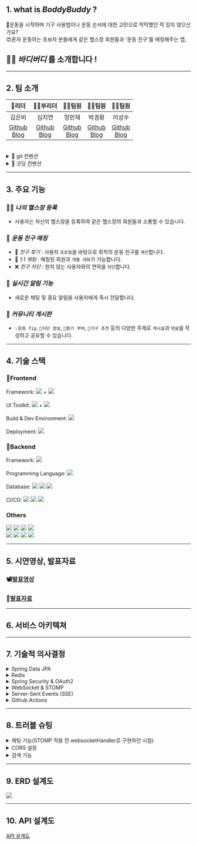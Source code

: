 ## 1. what is *BoddyBuddy* ?
🥲운동을 시작하며 기구 사용법이나 운동 순서에 대한 고민으로 막막했던 적 있지 않으신가요?<br>
😍혼자 운동하는 초보자 분들에게 같은 헬스장 회원들과 '운동 친구'를 매칭해주는 앱,

## 💪🏻 ***바디버디*** 를 소개합니다 !

---
## 2. 팀 소개
|                      👑리더                      |                     🧚‍♀️부리더                      |                          👨‍💻팀원                          |                         👨‍💻팀원                          |                        👨‍💻팀원                        |
|:----------------------------------------------:|:-----------------------------------------------------:|:----------------------------------------------------:|:---------------------------------------------------:|:------------------------------------------------:|
|                      김은비                       |                          심지연                          |                         정민재                          |                         박경환                         |                        이성수                       |
| [Github](https://github.com/eunb1)<br>[Blog]() | [Github](https://github.com/SIMJIYEON93)<br>[Blog]( ) | [Github](https://github.com/hohominjae)<br>[Blog]( ) | [Github](https://github.com/endrmseha)<br>[Blog]( ) | [Github](https://github.com/lss6181)<br>[Blog](https://velog.io/@lss6181) |
<br>
<details>
<summary>🤙 git 컨벤션</summary>

- `main` 브랜치에서 직접 `commit` 또는 `push` 하지 않습니다.
- `Pull Request`는 2명 이상의 `Approve` 가 있을 때 머지 가능합니다.
- ❗️`PR`을 작성하기 전 본인이 작성한 코드가 올바르게 작동하는지 반드시 확인해주세요 ❗️
- git `branch` 네이밍 규칙
  - `main` 브랜치 
    - 사용자에게 배포 가능한 상태만을 관리합니다.
  - `develop` 브랜치 (Default 브랜치) 
    - 기능 개발을 위한 브랜치들을 병합하기 위해 사용합니다. 
    - 모든 기능이 추가되고 버그가 수정되어 배포 가능한 안정적인 상태라면 `develop` 브랜치를 `main` 브랜치에 병합합니다.
  - `feature` 브랜치
    - 새로운 기능 개발 및 버그 수정이 필요할 때마다 develop 브랜치로부터 분기합니다. 개발이 완료되면 develop 브랜치에 병합하여 다른 사람들과 공유합니다.
    - `feature/{이슈 번호}-{기능 요약}` 형식으로 브랜치 이름을 작성합니다.
    - 기능요약 부분을 작성할때 띄어쓰기는 `-`를 이용하여 작성합니다. 예시) `feature/3-user-login`
- Commit Message 규칙
  - `태그: 제목`의 형태이며, `:`뒤에만 `space`가 있음에 유의합니다.
    ```jsx
    feat: 새로운 기능 추가
    fix: 버그 수정
    docs: 문서 수정
    style: 코드 포맷팅, 세미콜론 누락, 코드 변경이 없는 경우
    refactor: 코드 리팩토링
    test: 테스트 코드, 리팩토링 테스트 코드 추가
    chore: 빌드 업무 수정, 패키지 매니저 수정

    예시) feat: 회원 가입 기능 구현
    ```
</details>

<details>
<summary>🤙 코딩 컨벤션</summary>

- [네이버 캠퍼스 핵데이 Java 코딩 컨벤션](https://naver.github.io/hackday-conventions-java/)을 준수합니다.
- 가독성을 높이기 위해 `코드 포맷팅`은 습관처럼 해주세요!
  - `Intellij` 단축키로 자동 정렬이 가능합니다.
  - 윈도우 `Ctrl+Alt+L` / 맥 `Cmd+Alt+L`
  - `Tab size : 2`, `Indent : 4`로 설정합니다.
</details>

---

## 3. 주요 기능

### 🏋️‍♀ *나의 헬스장 등록*
- 사용자는 자신의 헬스장을 등록하여 같은 헬스장의 회원들과 소통할 수 있습니다.

### 👥 *운동 친구 매칭*
- 🔎 *친구 찾기* : 사용자 `프로필`을 바탕으로 최적의 운동 친구를 `제안`합니다.
- 💬 *1:1 채팅* : 매칭된 회원과 `개별 대화`가 가능합니다.
- ❌ *친구 차단* : 원치 않는 사용자와의 연락을 `차단`합니다.

### 📢 *실시간 알림 기능*
- 새로운 채팅 및 중요 알림을 사용자에게 즉시 전달합니다.

### 📝 *커뮤니티 게시판*
- `💡운동 Tip`, `📰식단 정보`, `💪동기 부여`, `🦾기구 추천` 등의 다양한 주제로 `게시글`과 `댓글`을 작성하고 공유할 수 있습니다.

---

## 4. 기술 스택
### 🫳Frontend
<div>
Framework: <img src="https://img.shields.io/badge/Vue.js-4FC08D?style=flat&logo=vue.js&logoColor=white"> +
  <img src="https://img.shields.io/badge/HTML-E34F26?style=flat&logo=html5&logoColor=white">
  <br><br>
UI Toolkit: <img src="https://img.shields.io/badge/Tailwind CSS-06B6D4?style=flat&logo=tailwindcss&logoColor=white"> +
  <img src="https://img.shields.io/badge/CSS-1572B6?style=flat&logo=css3&logoColor=white">
  <br><br>
Build & Dev Environment: <img src="https://img.shields.io/badge/Vite-646CFF?style=flat&logo=vite&logoColor=white">
  <br><br>
Deployment: <img src="https://img.shields.io/badge/Vercel-000000?style=flat&logo=vercel&logoColor=white">
</div>

### 🫴Backend
<div>
Framework: <img src="https://img.shields.io/badge/Spring_Boot 3.1.2-6DB33F?style=flat&logo=springboot&logoColor=white"/>
  <br><br>
Programming Language: <img src="https://img.shields.io/badge/Java 17-007396?style=flat"/>
  <br><br>
Database: <img src="https://img.shields.io/badge/MySQL-4479A1?style=flat&logo=mysql&logoColor=white"/>
<img src="https://img.shields.io/badge/Redis-DC382D?style=flat&logo=redis&logoColor=white"/>
<img src="https://img.shields.io/badge/AWS RDS-527FFF?style=flat&logo=amazonrds&logoColor=white"/>
  <br><br>
CI/CD: <img src="https://img.shields.io/badge/GitHub Actions-2088FF?style=flat&logo=githubactions&logoColor=white"/> <img src="https://img.shields.io/badge/Amazon_EC2-FF9900?style=flat&logo=amazonec2&logoColor=white"/> <img src="https://img.shields.io/badge/Amazon_S3-569A31?style=flat&logo=amazons3&logoColor=white"/>
</div>

### Others
<div>
<img src="https://img.shields.io/badge/Spring_Security-6DB33F?style=flat&logo=springsecurity&logoColor=white"/>
<img src="https://img.shields.io/badge/Spring_Data_JPA-6DB33F?style=flat">
<img src="https://img.shields.io/badge/WebSocket-CD9834?style=flat"/>
<img src="https://img.shields.io/badge/STOMP-E6E6E6?style=flat&logo=&logoColor=white"/><br>
<img src="https://img.shields.io/badge/JWT-A9225C?style=flat">
<img src="https://img.shields.io/badge/Gradle-02303A?style=flat&logo=gradle&logoColor=white"/>
<img src="https://img.shields.io/badge/Hibernate-59666C?style=flat&logo=Hibernate&logoColor=white"/>
<img src="https://img.shields.io/badge/Postman-FF6C37?style=flat&logo=Postman&logoColor=white"/>
</div>

---

## 5. 시연영상, 발표자료
### 📽️[발표영상](https://www.youtube.com/watch?v=csJrEozcYqE)
### 📜[발표자료](https://www.notion.so/bodybuddy3/881c232533fb431a839652a9fae5670a?pvs=4)

---

## 6. 서비스 아키텍쳐

---
## 7. 기술적 의사결정

<details>
<summary>Spring Data JPA</summary>

### 💡 데이터 액세스 레이어 구축을 위한 주요 고려 사항은 **코드의 간결성**과 **유지보수성** 이었습니다.
- 👍 **코드의 간결성**
  - `Repository interface`를 통해 복잡한 `query`도 직관적으로 표현할 수 있습니다.
- 👍 **`Query` 최적화**
  - `JPA`가 쿼리의 성능을 내부적으로 **최적화** 합니다.
- 👍 **코드 `중복` 최소화**
  - `기본 CRUD 메소드를 제공`하여 반복되는 코드의 작성을 줄입니다.
- 👍 **데이터베이스 `중립성`**
  - 다양한 데이터베이스 전환 시 구현 로직 변경 없이 호환성을 유지합니다.
</details>

<details>
<summary>Redis</summary>

### 💡 **JWT** 를 이용한 인증에서 토큰의 유효성과 관리 문제를 해결하기 위해 `Redis`를 선택했습니다.
- #### 👍 **빠른 응답 시간**
  - `인메모리` 특성으로 **빠른 데이터 액세스**가 가능합니다.
- #### 👍 **`휘발성` 데이터 관리**
  - `TTL` 기능을 이용해 `토큰의 생명 주기`를 효율적으로 관리합니다.
- #### 👍 **분산 환경 지원**
  - `대규모` 사용자 환경에서도 `안정적인` 성능을 보장합니다.
- #### 👍 **`Token Blacklisting`**
  - 필요한 토큰의 `접근을 제한`하는 기능을 구현합니다.
- #### 👍 **확장성**
  - **세션 관리**부터 **실시간 알림**까지 `다양한 활용 가능성`이 있습니다.
</details>

<details>
<summary>Spring Security & OAuth2</summary>

### 💡 사용자의 로그인 경험을 개선하기 위해 소셜 로그인 기능을 도입하고자 하였습니다.
### ➡️Google, Naver, Kakao와의 연동을 위해 Spring Security와 OAuth2를 활용했습니다.
- #### 👍 **인증 서버 연동**
  - Spring Security가 OAuth2 클라이언트 역할을 하여 소셜 플 랫폼의 인증폼서서버 신합니다.
- #### 👍 **사용자 정보 수집**
  - 인증 후 필요한 사용자의 기본 정보를 수집하여 우리 서비스의 DB에 저장하거나 업데이트합니다.
- #### 👍 **보안**
  - 인증 토큰 및 사용자 정보는 안전하게 보호됩니다.
</details>

<details>
<summary>WebSocket & STOMP</summary>

### 💡 WebSocket
- 헬스 친구 매칭 서비스에서 `실시간 채팅`은 중요한 기능 중 하나로, 사용자들에게 빠른 응답 및 `실시간 소통의 필요성`이 있었습니다.<br>
기존의 `HTTP 요청-응답 모델`에서는 이러한 실시간 통신을 구현하기 힘들다는 `문제점`이 있었고,<br>
이를 해결하기 위해 `실시간 양방향 통신`을 지원하는 프로토콜인 `WebSocket`을 도입하였습니다.<br>
`서버와 클라이언트` 간의 `지속적인 연결 상태를 유지`하게 해 주어 실시간 데이터 교환이 가능합니다.

### 💡 STOMP (Simple Text Oriented Messaging Protocol)
- 단순히 웹소켓만으로는 메시지 라우팅이나 메시지 형식 정의 등의 복잡한 기능을 처리하기 어려웠습니다.<br>
  채팅에서는 여러 채팅방이나 다양한 상황에 따른 메시지 전송이 필요하기 때문에
  STOMP를 사용하여 이를 효율적으로 관리하고 구현했습니다.<br>
  STOMP는 간단한 `텍스트 기반 메시징 프로토콜`로, `WebSocket 위에서 동작`하며, `publish/subscribe`, `point-to-point` 등의 메시징 패턴을 지원합니다.
</details>

<details>
<summary>Server-Sent Events (SSE)</summary>

### 💡 채팅 메시지, 새로운 게시글 및 댓글에 대한 실시간 알림을 구현하고자 하였습니다.
### ➡️ 서버에서 클라이언트로의 단방향 정보 전달에 특화된 SSE를 선택하였습니다.
- #### 👍 **단방향 통신**
  - SSE는 서버에서 클라이언트로의 단방향 통신이 가능합니다. 이는 알림 서비스에서 필요한 특징이며, 
  <br>특별한 설정이나 복잡한 핸드쉐이크 없이도 실시간 정보를 전송할 수 있습니다.
- #### 👍 **자동 재연결**
  - 클라이언트와 서버 간의 연결이 끊어진 경우, SSE는 자동으로 재연결을 시도합니다. 
  <br>이로 인해 잠시의 네트워크 문제로 인해 알림이 누락되는 경우를 최소화할 수 있습니다.
- #### 👍 **기본 HTTP 프로토콜 활용**
  - SSE는 표준 HTTP 프로토콜을 사용하기 때문에, 별도의 프로토콜 설정이나 프록시 설정 변경 없이도 기존의 인프라 위에서 운영할 수 있습니다.
- #### 👍 **효율적인 리소스 사용**
  - SSE는 헤더 정보와 함께 간단한 텍스트 형식의 메시지를 전송하기 때문에, 리소스를 효율적으로 사용하면서도 빠른 알림 전달이 가능합니다.
</details>

<details>
<summary>Github Actions</summary>

### 💡 CI/CD 파이프라인을 구축하기 위해 Github Actions를 사용했습니다.
- #### 👍 **통합 환경**
  - 소스 코드 저장소와 CI/CD 환경이 통합되어 있습니다.
- #### 👍 **쉬운 구성**
  - YML 파일 기반으로 파이프라인을 설정하여 복잡한 설정 없이도 CI/CD를 구축할 수 있습니다.
</details>

---

## 8. 트러블 슈팅
<details>
<summary>채팅 기능(STOMP 적용 전 websocketHandler로 구현하던 시점)</summary>

### 소켓 연결을 시도한 클라이언트(사용자)의 session을 HashSet에 담아 관리.
```java
private Set<WebSocketSession> sessions = new HashSet<>();
```
- ### 문제
    해당 필드를 `Dto`쪽에 선언하여 session을 추가해주고 추가된 session들에게 채팅 메세지를 뿌려준다는 의도였지만, `sessions.add`를 했는데 기존에 추가해뒀던 session은 유지되지 않는 문제 발생.
- ### 원인 
    `Dto`는 `WebSocketHandler`에서 로직이 수행되면서 `새로운 객체가 생성`되어 각 클라이언트들의 요청 마다 `다른 Dto`가 생성되어 버리는 셈. 그러므로 그 안에 필드로 있던 `sessions` 또한 유지가 아닌 `요청마다 새로 만들어지는 것`이다.
- ### 해결 
    `Dto`가 아닌 `WebSocketHandler` 클래스에 필드로 선언을 해주어 유지됨을 확인.
- ### 추가 개선 
    필드로 선언 하지않고 `SessionManager`라는 클래스를 따로 만들어 `클래스 주입`을 받음으로서 좀 더 객체화 할 수 있게 되었음.  `Set` 자료구조로 담으니 채팅방 별로 구분하여 메세지를 보내는 처리를 할 수가 없어 `Map`으로 변경.
<br>`(Key : 채팅방Id, Value : 해당채팅방에 들어온 session들 담는 Set자료구조)`
```java
private Map<Long, Set<WebSocketSession>> sessions = new HashMap<>();
```
</details>

<details>
<summary>CORS 설정</summary>

- ### 문제
  CORS 설정을 했음에도 프론트에서 백엔드로 로그인 요청을 보낼 때 에러 발생하는 문제
  <img style="display: block;-webkit-user-select: none;margin: auto;cursor: zoom-in;background-color: hsl(0, 0%, 90%);transition: background-color 300ms;" src="https://ifh.cc/g/f2lBWW.jpg" width="636" height="206">
- ### 원인
  스프링 시큐리티 필터 체인은 웹 MVC 필터 체인보다 먼저 실행되므로 스프링 시큐리티 필터가 요청을 차단하게 되어 웹 MVC의 CORS 설정에 도달하지 못함, 스프링 시큐리티에도 별도의 설정이 필요!
- ### 해결
  `CorsConfigurationSource` 타입 Bean 등록 후 스프링 시큐리티 설정에서 CORS 활성화
```java
@Configuration
@EnableWebSecurity
@RequiredArgsConstructor
public class WebSecurityConfig {

    @Bean
    CorsConfigurationSource corsConfigurationSource() {
        CorsConfiguration configuration = new CorsConfiguration();
        configuration.setAllowedOrigins(Arrays.asList("http://localhost:5173"));
        configuration.setAllowedMethods(Arrays.asList("HEAD", "GET", "POST", "PUT"));
        configuration.setAllowedHeaders(Arrays.asList("Authorization", "Cache-Control", "Content-Type"));
        configuration.setAllowCredentials(true);
        UrlBasedCorsConfigurationSource source = new UrlBasedCorsConfigurationSource();
        source.registerCorsConfiguration("/api/**", configuration);
        return source;
    }

    @Bean
    public SecurityFilterChain securityFilterChain(HttpSecurity http) throws Exception {
        http.cors(cors -> cors.configurationSource(corsConfigurationSource()));

        // 기타 설정 ...
    }
}
```

</details>

<details>
<summary>검색 기능</summary>

- ### 문제
  제목이 일치해야만 검색이 되는 문제 발생
- ### 원인
  제목으로 검색 기능을 레포지토리의 findbyTitle로 구성
```java
List<Post> findByTitle(String postTitle);
```
- ### 해결
    - #### 검색 기능을 개선하면서 제목만 검색이 가능하게 할 것인지 제목, 컨텐츠 검색이 가능하게 할 것이지에 대한 고민이 생겼습니다.<br>제목만 검색이라면 단순 like검색으로 커버할 수 있는 지점이 어느정도 있을 것이고, 그 지점을 넘어 성능상 한계가 왔을 때 어떤 대안으로 발전시킬지 논의하게 되었습니다.
    - #### 대안으로는 `ES(Elastic Search)`가 선택 되었는데 ES는 장단이 확실했습니다.
      - 장점 : Scale out을 통한 지속적인 확장 가능
      - 단점 : 비용의 발생

</details>

---
## 9. ERD 설계도
<img src='https://ifh.cc/g/0X6pfX.jpg' border='0'>

---

## 10. API 설계도

[API 설계도](https://www.notion.so/bodybuddy3/API-baf2b76c1f6e48d5aeda0ee39957bc32?pvs=4)
